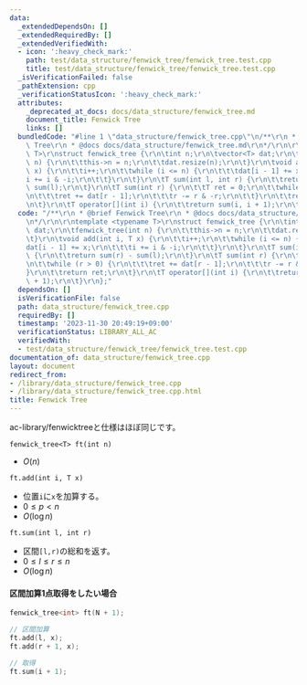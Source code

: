 ```yaml
---
data:
  _extendedDependsOn: []
  _extendedRequiredBy: []
  _extendedVerifiedWith:
  - icon: ':heavy_check_mark:'
    path: test/data_structure/fenwick_tree/fenwick_tree.test.cpp
    title: test/data_structure/fenwick_tree/fenwick_tree.test.cpp
  _isVerificationFailed: false
  _pathExtension: cpp
  _verificationStatusIcon: ':heavy_check_mark:'
  attributes:
    _deprecated_at_docs: docs/data_structure/fenwick_tree.md
    document_title: Fenwick Tree
    links: []
  bundledCode: "#line 1 \"data_structure/fenwick_tree.cpp\"\n/**\r\n * @brief Fenwick\
    \ Tree\r\n * @docs docs/data_structure/fenwick_tree.md\r\n*/\r\n\r\ntemplate <typename\
    \ T>\r\nstruct fenwick_tree {\r\n\tint n;\r\n\tvector<T> dat;\r\n\tfenwick_tree(int\
    \ n) {\r\n\t\tthis->n = n;\r\n\t\tdat.resize(n);\r\n\t}\r\n\tvoid add(int i, T\
    \ x) {\r\n\t\ti++;\r\n\t\twhile (i <= n) {\r\n\t\t\tdat[i - 1] += x;\r\n\t\t\t\
    i += i & -i;\r\n\t\t}\r\n\t}\r\n\tT sum(int l, int r) {\r\n\t\treturn sum(r) -\
    \ sum(l);\r\n\t}\r\n\tT sum(int r) {\r\n\t\tT ret = 0;\r\n\t\twhile (r > 0) {\r\
    \n\t\t\tret += dat[r - 1];\r\n\t\t\tr -= r & -r;\r\n\t\t}\r\n\t\treturn ret;\r\
    \n\t}\r\n\tT operator[](int i) {\r\n\t\treturn sum(i, i + 1);\r\n\t}\r\n};\n"
  code: "/**\r\n * @brief Fenwick Tree\r\n * @docs docs/data_structure/fenwick_tree.md\r\
    \n*/\r\n\r\ntemplate <typename T>\r\nstruct fenwick_tree {\r\n\tint n;\r\n\tvector<T>\
    \ dat;\r\n\tfenwick_tree(int n) {\r\n\t\tthis->n = n;\r\n\t\tdat.resize(n);\r\n\
    \t}\r\n\tvoid add(int i, T x) {\r\n\t\ti++;\r\n\t\twhile (i <= n) {\r\n\t\t\t\
    dat[i - 1] += x;\r\n\t\t\ti += i & -i;\r\n\t\t}\r\n\t}\r\n\tT sum(int l, int r)\
    \ {\r\n\t\treturn sum(r) - sum(l);\r\n\t}\r\n\tT sum(int r) {\r\n\t\tT ret = 0;\r\
    \n\t\twhile (r > 0) {\r\n\t\t\tret += dat[r - 1];\r\n\t\t\tr -= r & -r;\r\n\t\t\
    }\r\n\t\treturn ret;\r\n\t}\r\n\tT operator[](int i) {\r\n\t\treturn sum(i, i\
    \ + 1);\r\n\t}\r\n};"
  dependsOn: []
  isVerificationFile: false
  path: data_structure/fenwick_tree.cpp
  requiredBy: []
  timestamp: '2023-11-30 20:49:19+09:00'
  verificationStatus: LIBRARY_ALL_AC
  verifiedWith:
  - test/data_structure/fenwick_tree/fenwick_tree.test.cpp
documentation_of: data_structure/fenwick_tree.cpp
layout: document
redirect_from:
- /library/data_structure/fenwick_tree.cpp
- /library/data_structure/fenwick_tree.cpp.html
title: Fenwick Tree
---
```


ac-library/fenwicktreeと仕様はほぼ同じです。

```fenwick_tree<T> ft(int n)```
- $O(n)$


```ft.add(int i, T x)```
- 位置`i`に`x`を加算する。
- $0\le p<n$
- $O(\log{n})$


```ft.sum(int l, int r)```
- 区間`[l,r)`の総和を返す。
- $0\le l \le r\le n$
- $O(\log{n})$

#### 区間加算1点取得をしたい場合
```cpp
fenwick_tree<int> ft(N + 1);

// 区間加算
ft.add(l, x);
ft.add(r + 1, x);

// 取得
ft.sum(i + 1);
```